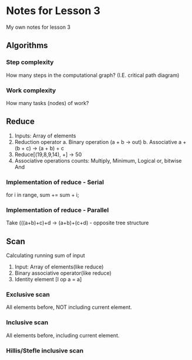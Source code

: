# Notes for Lesson 3
My own notes for lesson 3
## Algorithms
### Step complexity
How many steps in the computational graph? (I.E. critical path diagram)
### Work complexity
How many tasks (nodes) of work?
## Reduce
1. Inputs: Array of elements
2. Reduction operator
  a. Binary operation (a + b -> out)
  b. Associative a + (b + c) -> (a + b) + c
3. Reduce[(19,8,9,14), +] -> 50
4. Associative operations counts: Multiply, Minimum, Logical or, bitwise And
### Implementation of reduce - Serial
for i in range, sum += sum + i;
### Implementation of reduce - Parallel
Take (((a+b)+c)+d -> (a+b)+(c+d) - opposite tree structure
## Scan
Calculating running sum of input
1. Input: Array of elements(like reduce)
2. Binary associative operator(like reduce)
3. Identity element [I op a = a]
### Exclusive scan
All elements before, NOT including current element.
### Inclusive scan
All elements before, including current element.
### Hillis/Stefle inclusive scan
